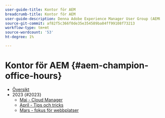 ```yaml
---
user-guide-title: Kontor för AEM
breadcrumb-title: Kontor för AEM
user-guide-description: Denna Adobe Experience Manager User Group (AEMUG) underlättas av AEM Champion Class 2022-2023. Champions kommer att använda denna AEMUG som plattform för sina månatliga kontorstider
source-git-commit: af82f5c366f0de35e354589ba84ff99108f73213
workflow-type: tm+mt
source-wordcount: '53'
ht-degree: 1%

---
```



# Kontor för AEM {#aem-champion-office-hours}

+ [Översikt](overview.md)
+ 2023 {#2023}
   + [Maj - Cloud Manager](2023/may.md)
   + [April - Tips och tricks](2023/april.md)
   + [Mars - fokus för webbplatser](2023/march.md)

